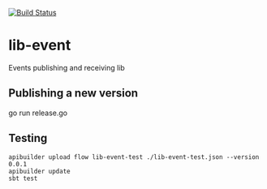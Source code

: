 [![Build Status](https://travis-ci.org/flowcommerce/lib-event.svg?branch=primary)](https://travis-ci.org/flowcommerce/lib-event)

# lib-event
Events publishing and receiving lib

## Publishing a new version

  go run release.go


## Testing

```
apibuilder upload flow lib-event-test ./lib-event-test.json --version 0.0.1
apibuilder update
sbt test
```
